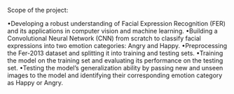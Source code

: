 Scope of the project:

•Developing a robust understanding of Facial Expression Recognition (FER) and its applications in computer vision and machine learning.
•Building a Convolutional Neural Network (CNN) from scratch to classify facial expressions into two emotion categories: Angry and Happy.
•Preprocessing the Fer-2013 dataset and splitting it into training and testing sets.
•Training the model on the training set and evaluating its performance on the testing set.
•Testing the model’s generalization ability by passing new and unseen images to the model and identifying their corresponding emotion category as Happy or Angry.
